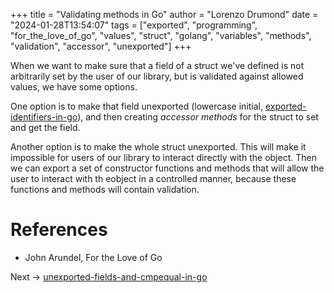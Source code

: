 +++
title = "Validating methods in Go"
author = "Lorenzo Drumond"
date = "2024-01-28T13:54:07"
tags = ["exported",  "programming",  "for_the_love_of_go",  "values",  "struct",  "golang",  "variables",  "methods",  "validation",  "accessor",  "unexported"]
+++


When we want to make sure that a field of a struct we've defined is not arbitrarily set by the user of our library, but is validated against allowed values, we have some options.

One option is to make that field unexported (lowercase initial, [exported-identifiers-in-go](/wiki/exported-identifiers-in-go/)), and then creating _accessor methods_ for the struct to set and get the field.

Another option is to make the whole struct unexported. This will make it impossible for users of our library to interact directly with the object. Then we can export a set of constructor functions and methods that will allow the user to interact with th eobject in a controlled manner, because these functions and methods will contain validation.

# References
- John Arundel, For the Love of Go

Next -> [unexported-fields-and-cmpequal-in-go](/wiki/unexported-fields-and-cmpequal-in-go/)

